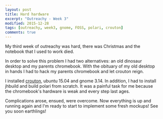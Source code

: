 ```yaml
---
layout: post
title: Hard hardware
excerpt: "Outreachy - Week 3"
modified: 2015-12-28
tags: [outreachy, week3, gnome, FOSS, polari, crouton]
comments: true
---
```


<p> My third week of outreachy was hard, there was Christmas and the notebook that I used to work died.</p> 
<p>In order to solve this problem I had two alternatives: an old dinosaur desktop and my parents chromebook. 
With the obituary of my old desktop in hands I had to hack my parents chromebook and let crouton reign.</p>
<p> I installed <a href="https://github.com/dnschneid/crouton">crouton</a>, ubuntu 15.04 and gnome 3.14. In addition, I had to install jhbuild and build polari from scratch.
It was a painful task for me because the chromebook's hardware is weak and every step last ages.</p>
<p>Complications arose, ensued, were overcome. Now everything is up and running again and I'm ready to start to implement some fresh mockups! See you soon earthlings!</p>
